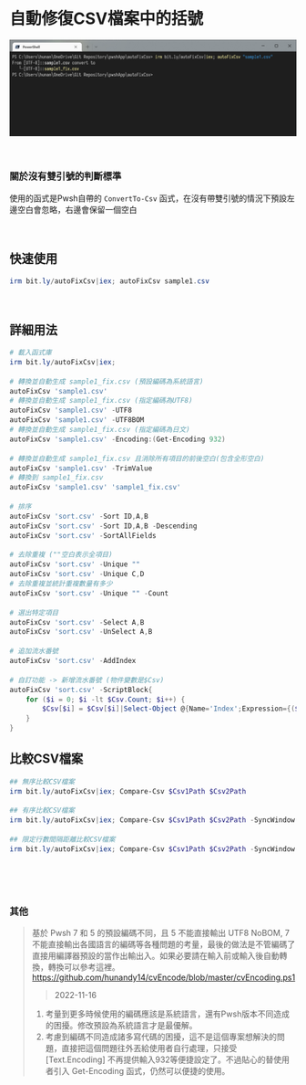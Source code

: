 自動修復CSV檔案中的括號
===

![](img/Cover.png)

<br>

### 關於沒有雙引號的判斷標準
使用的函式是Pwsh自帶的 `ConvertTo-Csv` 函式，在沒有帶雙引號的情況下預設左邊空白會忽略，右邊會保留一個空白

<br>

## 快速使用

```ps1
irm bit.ly/autoFixCsv|iex; autoFixCsv sample1.csv 
```

<br>

## 詳細用法

```ps1
# 載入函式庫
irm bit.ly/autoFixCsv|iex;

# 轉換並自動生成 sample1_fix.csv (預設編碼為系統語言)
autoFixCsv 'sample1.csv'
# 轉換並自動生成 sample1_fix.csv (指定編碼為UTF8)
autoFixCsv 'sample1.csv' -UTF8
autoFixCsv 'sample1.csv' -UTF8BOM
# 轉換並自動生成 sample1_fix.csv (指定編碼為日文)
autoFixCsv 'sample1.csv' -Encoding:(Get-Encoding 932)

# 轉換並自動生成 sample1_fix.csv 且消除所有項目的前後空白(包含全形空白)
autoFixCsv 'sample1.csv' -TrimValue
# 轉換到 sample1_fix.csv
autoFixCsv 'sample1.csv' 'sample1_fix.csv'

# 排序
autoFixCsv 'sort.csv' -Sort ID,A,B
autoFixCsv 'sort.csv' -Sort ID,A,B -Descending
autoFixCsv 'sort.csv' -SortAllFields

# 去除重複 (""空白表示全項目)
autoFixCsv 'sort.csv' -Unique ""
autoFixCsv 'sort.csv' -Unique C,D
# 去除重複並統計重複數量有多少
autoFixCsv 'sort.csv' -Unique "" -Count

# 選出特定項目
autoFixCsv 'sort.csv' -Select A,B
autoFixCsv 'sort.csv' -UnSelect A,B

# 追加流水番號
autoFixCsv 'sort.csv' -AddIndex

# 自訂功能 -> 新增流水番號 (物件變數是$Csv)
autoFixCsv 'sort.csv' -ScriptBlock{
    for ($i = 0; $i -lt $Csv.Count; $i++) {
        $Csv[$i] = $Csv[$i]|Select-Object @{Name='Index';Expression={($i+1)}},*
    }
}

```

## 比較CSV檔案

```ps1
## 無序比較CSV檔案
irm bit.ly/autoFixCsv|iex; Compare-Csv $Csv1Path $Csv2Path

## 有序比較CSV檔案
irm bit.ly/autoFixCsv|iex; Compare-Csv $Csv1Path $Csv2Path -SyncWindow 0

## 限定行數間隔距離比較CSV檔案
irm bit.ly/autoFixCsv|iex; Compare-Csv $Csv1Path $Csv2Path -SyncWindow 10

```



<br><br><br>

### 其他
> 基於 Pwsh 7 和 5 的預設編碼不同，且 5 不能直接輸出 UTF8 NoBOM, 7不能直接輸出各國語言的編碼等各種問題的考量，最後的做法是不管編碼了直接用編譯器預設的當作出輸出入。如果必要請在輸入前或輸入後自動轉換，轉換可以參考這裡。 https://github.com/hunandy14/cvEncode/blob/master/cvEncoding.ps1
> > 2022-11-16 
> 1. 考量到更多時候使用的編碼應該是系統語言，還有Pwsh版本不同造成的困擾。修改預設為系統語言才是最優解。
> 2. 考慮到編碼不同造成諸多寫代碼的困擾，這不是這個專案想解決的問題，直接把這個問題往外丟給使用者自行處理，只接受 [Text.Encoding] 不再提供輸入932等便捷設定了。不過貼心的替使用者引入 Get-Encoding 函式，仍然可以便捷的使用。
